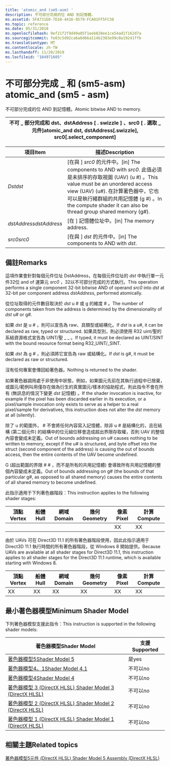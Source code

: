 ```yaml
---
title: 'atomic_and (sm5-asm) '
description: 不可部分完成的位 AND 到記憶體。
ms.assetid: 5FA731E0-7D18-4416-9579-FCA01FF5FC38
ms.topic: reference
ms.date: 05/31/2018
ms.openlocfilehash: 0ef21f2f9d49a05f1eeb828ee1ce54ad1f162d7a
ms.sourcegitcommit: fe03c5d92ca6a0d66a114b2303e99c0a19241ffb
ms.translationtype: MT
ms.contentlocale: zh-TW
ms.lasthandoff: 11/20/2019
ms.locfileid: "104971605"
---
```

# <a name="atomic_and-sm5---asm"></a><span data-ttu-id="acc90-103">不可部分完成 \_ 和 (sm5-asm) </span><span class="sxs-lookup"><span data-stu-id="acc90-103">atomic\_and (sm5 - asm)</span></span>

<span data-ttu-id="acc90-104">不可部分完成的位 AND 到記憶體。</span><span class="sxs-lookup"><span data-stu-id="acc90-104">Atomic bitwise AND to memory.</span></span>



| <span data-ttu-id="acc90-105">不可 \_ 部分完成和 dst、dstAddress \[ . swizzle \] 、src0 \[ . 選取 \_ 元件\]</span><span class="sxs-lookup"><span data-stu-id="acc90-105">atomic\_and dst, dstAddress\[.swizzle\], src0\[.select\_component\]</span></span> |
|---------------------------------------------------------------------|



 



| <span data-ttu-id="acc90-106">項目</span><span class="sxs-lookup"><span data-stu-id="acc90-106">Item</span></span>                                                                                                           | <span data-ttu-id="acc90-107">描述</span><span class="sxs-lookup"><span data-stu-id="acc90-107">Description</span></span>                                                                                                                                                                           |
|----------------------------------------------------------------------------------------------------------------|---------------------------------------------------------------------------------------------------------------------------------------------------------------------------------------|
| <span data-ttu-id="acc90-108"><span id="dst"></span><span id="DST"></span>*Dst*</span><span class="sxs-lookup"><span data-stu-id="acc90-108"><span id="dst"></span><span id="DST"></span>*dst*</span></span><br/>                                                   | <span data-ttu-id="acc90-109">\[在與 \] *src0* 的元件中。</span><span class="sxs-lookup"><span data-stu-id="acc90-109">\[in\] The components to AND with *src0*.</span></span> <span data-ttu-id="acc90-110">此值必須是未排序的存取視圖 (UAV)  (u \#) 。</span><span class="sxs-lookup"><span data-stu-id="acc90-110">This value must be an unordered access view (UAV) (u\#).</span></span> <span data-ttu-id="acc90-111">在計算著色器中，它也可以是執行緒群組的共用記憶體 (g \#) 。</span><span class="sxs-lookup"><span data-stu-id="acc90-111">In the compute shader it can also be thread group shared memory (g\#).</span></span> <br/> |
| <span data-ttu-id="acc90-112"><span id="dstAddress"></span><span id="dstaddress"></span><span id="DSTADDRESS"></span>*dstAddress*</span><span class="sxs-lookup"><span data-stu-id="acc90-112"><span id="dstAddress"></span><span id="dstaddress"></span><span id="DSTADDRESS"></span>*dstAddress*</span></span><br/> | <span data-ttu-id="acc90-113">\[在 \] 記憶體位址中。</span><span class="sxs-lookup"><span data-stu-id="acc90-113">\[in\] The memory address.</span></span><br/>                                                                                                                                                 |
| <span data-ttu-id="acc90-114"><span id="src0"></span><span id="SRC0"></span>*src0*</span><span class="sxs-lookup"><span data-stu-id="acc90-114"><span id="src0"></span><span id="SRC0"></span>*src0*</span></span><br/>                                                | <span data-ttu-id="acc90-115">\[在與 \] *dst* 的元件中。</span><span class="sxs-lookup"><span data-stu-id="acc90-115">\[in\] The components to AND with *dst*.</span></span><br/>                                                                                                                                   |



 

## <a name="remarks"></a><span data-ttu-id="acc90-116">備註</span><span class="sxs-lookup"><span data-stu-id="acc90-116">Remarks</span></span>

<span data-ttu-id="acc90-117">這項作業會針對每個元件位址 DstAddress，在每個元件位址的 *dst* 中執行單一元件32位 and of 運算元 *src0* ，32以不可部分完成的方式執行。</span><span class="sxs-lookup"><span data-stu-id="acc90-117">This operation performs a single component 32-bit bitwise AND of operand *src0* into *dst* at 32-bit per component address *dstAddress*, performed atomically.</span></span>

<span data-ttu-id="acc90-118">從位址取得的元件數目取決於 *dst* u \# 或 g 的維度 \# 。</span><span class="sxs-lookup"><span data-stu-id="acc90-118">The number of components taken from the address is determined by the dimensionality of *dst* u\# or g\#.</span></span>

<span data-ttu-id="acc90-119">如果 *dst* 是 u \# ，則可以宣告為 raw、具類型或結構化。</span><span class="sxs-lookup"><span data-stu-id="acc90-119">If *dst* is a u\#, it can be declared as raw, typed or structured.</span></span> <span data-ttu-id="acc90-120">如果具型別，則必須使用 R32 uint/聖的系結資源格式宣告為 UINT/聖 \_ \_ 。</span><span class="sxs-lookup"><span data-stu-id="acc90-120">If typed, it must be declared as UINT/SINT with the bound resource format being R32\_UINT/\_SINT.</span></span>

<span data-ttu-id="acc90-121">如果 *dst* 為 g \# ，則必須將它宣告為 raw 或結構化。</span><span class="sxs-lookup"><span data-stu-id="acc90-121">If *dst* is g\#, it must be declared as raw or structured.</span></span>

<span data-ttu-id="acc90-122">沒有任何專案會傳回給著色器。</span><span class="sxs-lookup"><span data-stu-id="acc90-122">Nothing is returned to the shader.</span></span>

<span data-ttu-id="acc90-123">如果著色器調用處于非使用中狀態，例如，如果圖元先前在其執行過程中已捨棄，或圖元/範例叫用僅存在做為衍生的真實圖元/樣本的協助程式，則此指令不會在所有 (無訊息的情況下變更 *dst* 記憶體) 。</span><span class="sxs-lookup"><span data-stu-id="acc90-123">If the shader invocation is inactive, for example if the pixel has been discarded earlier in its execution, or a pixel/sample invocation only exists to serve as a helper to a real pixel/sample for derivatives, this instruction does not alter the *dst* memory at all (silently).</span></span>

<span data-ttu-id="acc90-124">除了 u 的範圍外， \# 不會將任何內容寫入記憶體，除非 u \# 是結構化的，且在結構 (第二個元件) 的結構中的位元組位移會造成超出界限存取權，否則 UAV 的整個內容會變成未定義。</span><span class="sxs-lookup"><span data-stu-id="acc90-124">Out of bounds addressing on u\# causes nothing to be written to memory, except if the u\# is structured, and byte offset into the struct (second component of the address) is causing the out of bounds access, then the entire contents of the UAV become undefined.</span></span>

<span data-ttu-id="acc90-125">G (超出範圍的界限 \# \# ，而不是所有的共用記憶體) 會導致所有共用記憶體的整個內容變成未定義。</span><span class="sxs-lookup"><span data-stu-id="acc90-125">Out of bounds addressing on g\# (the bounds of that particular g\#, as opposed to all shared memory) causes the entire contents of all shared memory to become undefined.</span></span>

<span data-ttu-id="acc90-126">此指示適用于下列著色器階段：</span><span class="sxs-lookup"><span data-stu-id="acc90-126">This instruction applies to the following shader stages:</span></span>



| <span data-ttu-id="acc90-127">頂點</span><span class="sxs-lookup"><span data-stu-id="acc90-127">Vertex</span></span> | <span data-ttu-id="acc90-128">船體</span><span class="sxs-lookup"><span data-stu-id="acc90-128">Hull</span></span> | <span data-ttu-id="acc90-129">網域</span><span class="sxs-lookup"><span data-stu-id="acc90-129">Domain</span></span> | <span data-ttu-id="acc90-130">幾何</span><span class="sxs-lookup"><span data-stu-id="acc90-130">Geometry</span></span> | <span data-ttu-id="acc90-131">像素</span><span class="sxs-lookup"><span data-stu-id="acc90-131">Pixel</span></span> | <span data-ttu-id="acc90-132">計算</span><span class="sxs-lookup"><span data-stu-id="acc90-132">Compute</span></span> |
|--------|------|--------|----------|-------|---------|
|        |      |        |          | <span data-ttu-id="acc90-133">X</span><span class="sxs-lookup"><span data-stu-id="acc90-133">X</span></span>     | <span data-ttu-id="acc90-134">X</span><span class="sxs-lookup"><span data-stu-id="acc90-134">X</span></span>       |



 

<span data-ttu-id="acc90-135">由於 UAVs 可在 Direct3D 11.1 的所有著色器階段使用，因此此指示適用于 Direct3D 11.1 執行時間的所有著色器階段，從 Windows 8 開始提供。</span><span class="sxs-lookup"><span data-stu-id="acc90-135">Because UAVs are available at all shader stages for Direct3D 11.1, this instruction applies to all shader stages for the Direct3D 11.1 runtime, which is available starting with Windows 8.</span></span>



| <span data-ttu-id="acc90-136">頂點</span><span class="sxs-lookup"><span data-stu-id="acc90-136">Vertex</span></span> | <span data-ttu-id="acc90-137">船體</span><span class="sxs-lookup"><span data-stu-id="acc90-137">Hull</span></span> | <span data-ttu-id="acc90-138">網域</span><span class="sxs-lookup"><span data-stu-id="acc90-138">Domain</span></span> | <span data-ttu-id="acc90-139">幾何</span><span class="sxs-lookup"><span data-stu-id="acc90-139">Geometry</span></span> | <span data-ttu-id="acc90-140">像素</span><span class="sxs-lookup"><span data-stu-id="acc90-140">Pixel</span></span> | <span data-ttu-id="acc90-141">計算</span><span class="sxs-lookup"><span data-stu-id="acc90-141">Compute</span></span> |
|--------|------|--------|----------|-------|---------|
| <span data-ttu-id="acc90-142">X</span><span class="sxs-lookup"><span data-stu-id="acc90-142">X</span></span>      | <span data-ttu-id="acc90-143">X</span><span class="sxs-lookup"><span data-stu-id="acc90-143">X</span></span>    | <span data-ttu-id="acc90-144">X</span><span class="sxs-lookup"><span data-stu-id="acc90-144">X</span></span>      | <span data-ttu-id="acc90-145">X</span><span class="sxs-lookup"><span data-stu-id="acc90-145">X</span></span>        | <span data-ttu-id="acc90-146">X</span><span class="sxs-lookup"><span data-stu-id="acc90-146">X</span></span>     | <span data-ttu-id="acc90-147">X</span><span class="sxs-lookup"><span data-stu-id="acc90-147">X</span></span>       |



 

## <a name="minimum-shader-model"></a><span data-ttu-id="acc90-148">最小著色器模型</span><span class="sxs-lookup"><span data-stu-id="acc90-148">Minimum Shader Model</span></span>

<span data-ttu-id="acc90-149">下列著色器模型支援此指令：</span><span class="sxs-lookup"><span data-stu-id="acc90-149">This instruction is supported in the following shader models:</span></span>



| <span data-ttu-id="acc90-150">著色器模型</span><span class="sxs-lookup"><span data-stu-id="acc90-150">Shader Model</span></span>                                              | <span data-ttu-id="acc90-151">支援</span><span class="sxs-lookup"><span data-stu-id="acc90-151">Supported</span></span> |
|-----------------------------------------------------------|-----------|
| [<span data-ttu-id="acc90-152">著色器模型5</span><span class="sxs-lookup"><span data-stu-id="acc90-152">Shader Model 5</span></span>](d3d11-graphics-reference-sm5.md)        | <span data-ttu-id="acc90-153">是</span><span class="sxs-lookup"><span data-stu-id="acc90-153">yes</span></span>       |
| [<span data-ttu-id="acc90-154">著色器模型4。1</span><span class="sxs-lookup"><span data-stu-id="acc90-154">Shader Model 4.1</span></span>](dx-graphics-hlsl-sm4.md)              | <span data-ttu-id="acc90-155">不可以</span><span class="sxs-lookup"><span data-stu-id="acc90-155">no</span></span>        |
| [<span data-ttu-id="acc90-156">著色器模型4</span><span class="sxs-lookup"><span data-stu-id="acc90-156">Shader Model 4</span></span>](dx-graphics-hlsl-sm4.md)                | <span data-ttu-id="acc90-157">不可以</span><span class="sxs-lookup"><span data-stu-id="acc90-157">no</span></span>        |
| [<span data-ttu-id="acc90-158">著色器模型 3 (DirectX HLSL) </span><span class="sxs-lookup"><span data-stu-id="acc90-158">Shader Model 3 (DirectX HLSL)</span></span>](dx-graphics-hlsl-sm3.md) | <span data-ttu-id="acc90-159">不可以</span><span class="sxs-lookup"><span data-stu-id="acc90-159">no</span></span>        |
| [<span data-ttu-id="acc90-160">著色器模型 2 (DirectX HLSL) </span><span class="sxs-lookup"><span data-stu-id="acc90-160">Shader Model 2 (DirectX HLSL)</span></span>](dx-graphics-hlsl-sm2.md) | <span data-ttu-id="acc90-161">不可以</span><span class="sxs-lookup"><span data-stu-id="acc90-161">no</span></span>        |
| [<span data-ttu-id="acc90-162">著色器模型 1 (DirectX HLSL) </span><span class="sxs-lookup"><span data-stu-id="acc90-162">Shader Model 1 (DirectX HLSL)</span></span>](dx-graphics-hlsl-sm1.md) | <span data-ttu-id="acc90-163">不可以</span><span class="sxs-lookup"><span data-stu-id="acc90-163">no</span></span>        |



 

## <a name="related-topics"></a><span data-ttu-id="acc90-164">相關主題</span><span class="sxs-lookup"><span data-stu-id="acc90-164">Related topics</span></span>

<dl> <dt>

[<span data-ttu-id="acc90-165">著色器模型5元件 (DirectX HLSL) </span><span class="sxs-lookup"><span data-stu-id="acc90-165">Shader Model 5 Assembly (DirectX HLSL)</span></span>](shader-model-5-assembly--directx-hlsl-.md)
</dt> </dl>

 

 





